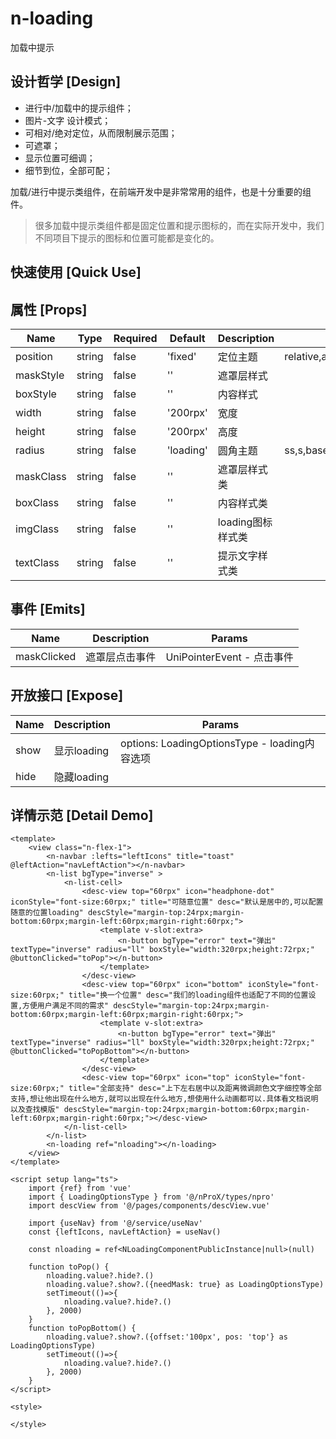 # n-loading

加载中提示

## 设计哲学 [Design]

- 进行中/加载中的提示组件；
- 图片-文字 设计模式；
- 可相对/绝对定位，从而限制展示范围；
- 可遮罩；
- 显示位置可细调；
- 细节到位，全部可配；

加载/进行中提示类组件，在前端开发中是非常常用的组件，也是十分重要的组件。

> 很多加载中提示类组件都是固定位置和提示图标的，而在实际开发中，我们不同项目下提示的图标和位置可能都是变化的。

## 快速使用 [Quick Use]



## 属性 [Props]

| Name | Type | Required | Default | Description | Choices |
| --- | --- | --- | --- | --- | --- |
| position | string | false | 'fixed' | 定位主题 | relative,absolute,fixed,static,sticky | 
| maskStyle | string | false | '' | 遮罩层样式 |  | 
| boxStyle | string | false | '' | 内容样式 |  | 
| width | string | false | '200rpx' | 宽度 |  | 
| height | string | false | '200rpx' | 高度 |  | 
| radius | string | false | 'loading' | 圆角主题 | ss,s,base,l,ll,loading,none | 
| maskClass | string | false | '' | 遮罩层样式类 |  | 
| boxClass | string | false | '' | 内容样式类 |  | 
| imgClass | string | false | '' | loading图标样式类 |  | 
| textClass | string | false | '' | 提示文字样式类 |  | 

## 事件 [Emits]

| Name | Description | Params |
| --- | --- | --- | 
| maskClicked | 遮罩层点击事件 | UniPointerEvent - 点击事件 |

## 开放接口 [Expose]

| Name | Description | Params |
| --- | --- | --- |
| show | 显示loading | options: LoadingOptionsType - loading内容选项 |
| hide | 隐藏loading |  |

## 详情示范 [Detail Demo]



```vue
<template>
	<view class="n-flex-1">
		<n-navbar :lefts="leftIcons" title="toast" @leftAction="navLeftAction"></n-navbar>
		<n-list bgType="inverse" >
			<n-list-cell>
				<desc-view top="60rpx" icon="headphone-dot" iconStyle="font-size:60rpx;" title="可随意位置" desc="默认是居中的,可以配置随意的位置loading" descStyle="margin-top:24rpx;margin-bottom:60rpx;margin-left:60rpx;margin-right:60rpx;">
					<template v-slot:extra>
						<n-button bgType="error" text="弹出" textType="inverse" radius="ll" boxStyle="width:320rpx;height:72rpx;" @buttonClicked="toPop"></n-button>
					</template>
				</desc-view>
				<desc-view top="60rpx" icon="bottom" iconStyle="font-size:60rpx;" title="换一个位置" desc="我们的loading组件也适配了不同的位置设置,方便用户满足不同的需求" descStyle="margin-top:24rpx;margin-bottom:60rpx;margin-left:60rpx;margin-right:60rpx;">
					<template v-slot:extra>
						<n-button bgType="error" text="弹出" textType="inverse" radius="ll" boxStyle="width:320rpx;height:72rpx;" @buttonClicked="toPopBottom"></n-button>
					</template>
				</desc-view>
				<desc-view top="60rpx" icon="top" iconStyle="font-size:60rpx;" title="全部支持" desc="上下左右居中以及距离微调颜色文字细控等全部支持,想让他出现在什么地方,就可以出现在什么地方,想使用什么动画都可以.具体看文档说明以及查找模版" descStyle="margin-top:24rpx;margin-bottom:60rpx;margin-left:60rpx;margin-right:60rpx;"></desc-view>
			</n-list-cell>
		</n-list>
		<n-loading ref="nloading"></n-loading>
	</view>
</template>

<script setup lang="ts">
	import {ref} from 'vue'
	import { LoadingOptionsType } from '@/nProX/types/npro'
	import descView from '@/pages/components/descView.vue'
	
	import {useNav} from '@/service/useNav'
	const {leftIcons, navLeftAction} = useNav()
	
	const nloading = ref<NLoadingComponentPublicInstance|null>(null)
	
	function toPop() {
		nloading.value?.hide?.()
		nloading.value?.show?.({needMask: true} as LoadingOptionsType)
		setTimeout(()=>{
			nloading.value?.hide?.()
		}, 2000)
	}
	function toPopBottom() {
		nloading.value?.show?.({offset:'100px', pos: 'top'} as LoadingOptionsType)
		setTimeout(()=>{
			nloading.value?.hide?.()
		}, 2000)
	}
</script>

<style>

</style>

```

<DemoFrame src="https://www.redou.vip/nprox/#/pages/pop/loading" />
